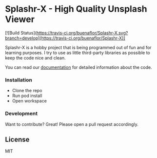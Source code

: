 # Splashr-X - High Quality Unsplash Viewer

[![Build Status](https://travis-ci.org/buenaflor/Splashr-X.svg?branch=develop](https://travis-ci.org/buenaflor/Splashr-X)]

Splashr-X is a hobby project that is being programmed out of fun and for learning purposes. I try to use as little third-party libraries as possible to keep the code nice and clean.

You can read our [documentation](https://buenaflor.github.io/Splashr-X/) for detailed information about the code.
 

### Installation

- Clone the repo
- Run pod install
- Open workspace

### Development

Want to contribute? Great!
Please open a pull request accordingly. 

License
----

MIT
